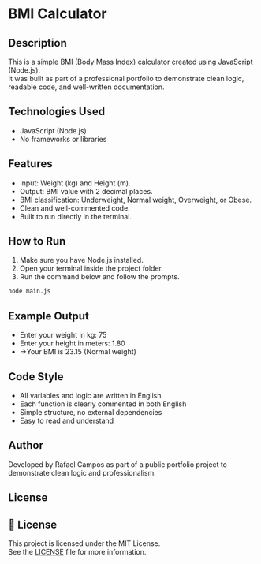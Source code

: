 # BMI Calculator

## Description

This is a simple BMI (Body Mass Index) calculator created using JavaScript (Node.js).  
It was built as part of a professional portfolio to demonstrate clean logic, readable code, and well-written documentation.

## Technologies Used

- JavaScript (Node.js)
- No frameworks or libraries

## Features

- Input: Weight (kg) and Height (m).
- Output: BMI value with 2 decimal places.
- BMI classification: Underweight, Normal weight, Overweight, or Obese.
- Clean and well-commented code.
- Built to run directly in the terminal.

## How to Run

1. Make sure you have Node.js installed.
2. Open your terminal inside the project folder.
3. Run the command below and follow the prompts.

```bash
node main.js
```

## Example Output

- Enter your weight in kg: 75
- Enter your height in meters: 1.80
- ->Your BMI is 23.15 (Normal weight)

## Code Style

- All variables and logic are written in English.
- Each function is clearly commented in both English
- Simple structure, no external dependencies
- Easy to read and understand

## Author

Developed by Rafael Campos as part of a public portfolio project to demonstrate clean logic and professionalism.

## License

## 🧾 License

This project is licensed under the MIT License.  
See the [LICENSE](./LICENSE) file for more information.